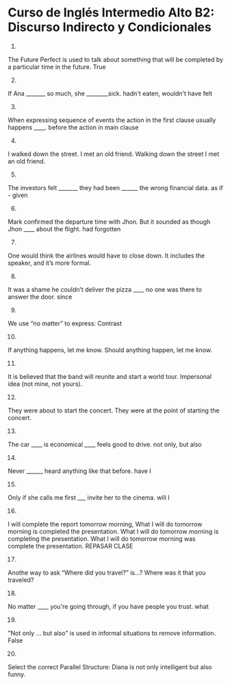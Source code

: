 # Curso de Inglés Intermedio Alto B2: Discurso Indirecto y Condicionales

1.
The Future Perfect is used to talk about something that will be completed by a particular time in the future.
True

2.
If Ana _______ so much, she ________sick.
hadn't eaten, wouldn't have felt

3.
When expressing sequence of events the action in the first clause usually happens ____.
before the action in main clause

4.
I walked down the street. I met an old friend.
Walking down the street I met an old friend.

5.
The investors felt _______ they had been ______ the wrong financial data.
as if - given

6.
Mark confirmed the departure time with Jhon. But it sounded as though Jhon ____ about the flight.
had forgotten

7.
One would think the airlines would have to close down.
It includes the speaker, and it’s more formal.

8.
It was a shame he couldn’t deliver the pizza ____ no one was there to answer the door.
since

9.
We use “no matter” to express:
Contrast

10.
If anything happens, let me know.
Should anything happen, let me know.

11.
It is believed that the band will reunite and start a world tour.
Impersonal idea (not mine, not yours).

12.
They were about to start the concert.
They were at the point of starting the concert.

13.
The car ____ is economical ____ feels good to drive.
not only, but also

14.
Never ______ heard anything like that before.
have I

15.
Only if she calls me first ___ invite her to the cinema.
will I

16.
I will complete the report tomorrow morning,
What I will do tomorrow morning is completed the presentation.
What I will do tomorrow morning is completing the presentation.
What I will do tomorrow morning was complete the presentation.
REPASAR CLASE

17.
Anothe way to ask “Where did you travel?” is…?
Where was it that you traveled?

18.
No matter ____ you're going through, if you have people you trust.
what

19.
"Not only ... but also" is used in informal situations to remove information.
False

20.
Select the correct Parallel Structure:
Diana is not only intelligent but also funny.
